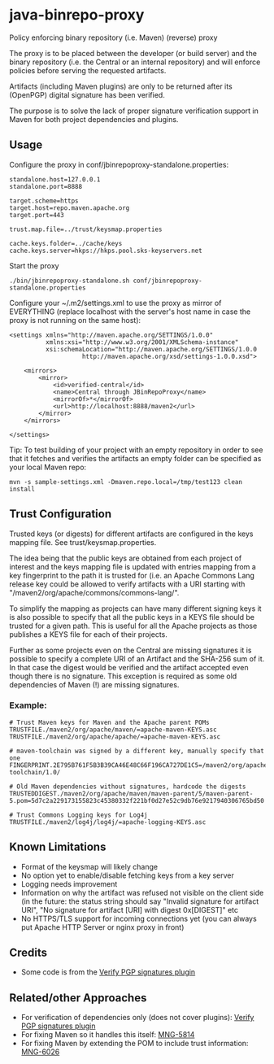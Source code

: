 # java-binrepo-proxy
Policy enforcing binary repository (i.e. Maven) (reverse) proxy

The proxy is to be placed between the developer (or build server) and the binary repository (i.e. the Central or an internal repository) and will enforce policies before serving the requested artifacts.

Artifacts (including Maven plugins) are only to be returned after its (OpenPGP) digital signature has been verified.

The purpose is to solve the lack of proper signature verification support in Maven for both project dependencies and plugins.

## Usage

Configure the proxy in conf/jbinrepoproxy-standalone.properties:
```
standalone.host=127.0.0.1
standalone.port=8888

target.scheme=https
target.host=repo.maven.apache.org
target.port=443

trust.map.file=../trust/keysmap.properties

cache.keys.folder=../cache/keys
cache.keys.server=hkps://hkps.pool.sks-keyservers.net
```


Start the proxy
```
./bin/jbinrepoproxy-standalone.sh conf/jbinrepoproxy-standalone.properties
```

Configure your ~/.m2/settings.xml to use the proxy as mirror of EVERYTHING 
(replace localhost with the server's host name in case the proxy is not running
 on the same host):
```
<settings xmlns="http://maven.apache.org/SETTINGS/1.0.0"
          xmlns:xsi="http://www.w3.org/2001/XMLSchema-instance"
          xsi:schemaLocation="http://maven.apache.org/SETTINGS/1.0.0
                    http://maven.apache.org/xsd/settings-1.0.0.xsd">

    <mirrors>
        <mirror>
            <id>verified-central</id>
            <name>Central through JBinRepoProxy</name>
            <mirrorOf>*</mirrorOf>
            <url>http://localhost:8888/maven2</url>
        </mirror>
    </mirrors>

</settings>
```

Tip: To test building of your project with an empty repository in order to see that it fetches and verifies the artifacts an empty folder can be specified as your local Maven repo:
```
mvn -s sample-settings.xml -Dmaven.repo.local=/tmp/test123 clean install
```

## Trust Configuration
Trusted keys (or digests) for different artifacts are configured in the keys mapping file. See trust/keysmap.properties.

The idea being that the public keys are obtained from each project of interest and the keys mapping file is updated with entries mapping from a key fingerprint to the path it is trusted for (i.e. an Apache Commons Lang release key could be allowed to verify artifacts with a URI starting with "/maven2/org/apache/commons/commons-lang/".

To simplify the mapping as projects can have many different signing keys it is also possible to specify that all the public keys in a KEYS file should be trusted for a given path. This is useful for all the Apache projects as those publishes a KEYS file for each of their projects.

Further as some projects even on the Central are missing signatures it is possible to specify a complete URI of an Artifact and the SHA-256 sum of it. In that case the digest would be verified and the artifact accepted even though there is no signature. This exception is required as some old dependencies of Maven (!) are missing signatures.

### Example:
```
# Trust Maven keys for Maven and the Apache parent POMs
TRUSTFILE./maven2/org/apache/maven/=apache-maven-KEYS.asc
TRUSTFILE./maven2/org/apache/apache/=apache-maven-KEYS.asc

# maven-toolchain was signed by a different key, manually specify that one
FINGERPRINT.2E795B761F5B3B39CA46E48C66F196CA727DE1C5=/maven2/org/apache/maven/maven-toolchain/1.0/

# Old Maven dependencies without signatures, hardcode the digests
TRUSTEDDIGEST./maven2/org/apache/maven/maven-parent/5/maven-parent-5.pom=5d7c2a229173155823c45380332f221bf0d27e52c9db76e9217940306765bd50

# Trust Commons Logging keys for Log4j
TRUSTFILE./maven2/log4j/log4j/=apache-logging-KEYS.asc
```

## Known Limitations

- Format of the keysmap will likely change
- No option yet to enable/disable fetching keys from a key server
- Logging needs improvement
- Information on why the artifact was refused not visible on the client side (in the future: the status string should say "Invalid signature for artifact URI", "No signature for artifact [URI] with digest 0x[DIGEST]" etc
- No HTTPS/TLS support for incoming connections yet (you can always put Apache HTTP Server or nginx proxy in front)

## Credits
- Some code is from the [Verify PGP signatures plugin](https://github.com/s4u/pgpverify-maven-plugin)

## Related/other Approaches
- For verification of dependencies only (does not cover plugins): [Verify PGP signatures plugin](https://github.com/s4u/pgpverify-maven-plugin)
- For fixing Maven so it handles this itself: [MNG-5814](https://issues.apache.org/jira/browse/MNG-5814)
- For fixing Maven by extending the POM to include trust information: [MNG-6026](https://issues.apache.org/jira/browse/MNG-6026)
